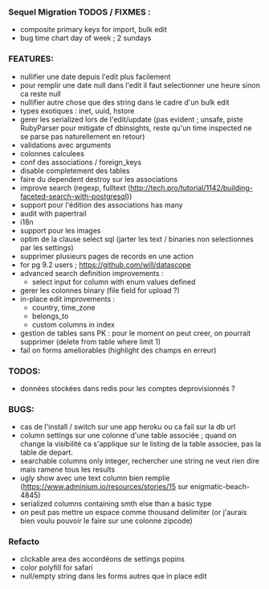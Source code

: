 ### Sequel Migration TODOS / FIXMES :
  - composite primary keys for import, bulk edit
  - bug time chart day of week ; 2 sundays

### FEATURES:
- nullifier une date depuis l'edit plus facilement
- pour remplir une date null dans l'edit il faut selectionner une heure sinon ca reste null
- nullifier autre chose que des string dans le cadre d'un bulk edit
- types exotiques : inet, uuid, hstore
- gerer les serialized lors de l'edit/update (pas evident ; unsafe, piste RubyParser pour mitigate cf dbinsights, reste qu'un time inspected ne se parse pas naturellement en retour)
- validations avec arguments
- colonnes calculees
- conf des associations / foreign_keys
- disable completement des tables
- faire du dependent destroy sur les associations
- improve search (regexp, fulltext (http://tech.pro/tutorial/1142/building-faceted-search-with-postgresql))
- support pour l'édition des associations has many
- audit with papertrail
- i18n
- support pour les images
- optim de la clause select sql (jarter les text / binaries non selectionnes par les settings)
- supprimer plusieurs pages de records en une action
- for pg 9.2 users ; https://github.com/will/datascope
- advanced search definition improvements :
  - select input for column with enum values defined
- gerer les colonnes binary (file field for upload ?)
- in-place edit improvements :
	- country, time_zone
	- belongs_to
	- custom columns in index
- gestion de tables sans PK : pour le moment on peut creer, on pourrait supprimer (delete from table where <tous les attr> limit 1)
- fail on forms ameliorables (highlight des champs en erreur)

### TODOS:
- données stockées dans redis pour les comptes deprovisionnés ?

### BUGS:
- cas de l'install / switch sur une app heroku ou ca fail sur la db url
- column settings sur une colonne d'une table associée ; quand on change la visibilité ca s'applique sur le listing de la table associee, pas la table de depart.
- searchable columns only integer, rechercher une string ne veut rien dire mais ramene tous les results
- ugly show avec une text column bien remplie (https://www.adminium.io/resources/stories/15 sur enigmatic-beach-4845)
- serialized columns containing smth else than a basic type
- on peut pas mettre un espace comme thousand delimiter (or j'aurais bien voulu pouvoir le faire sur une colonne zipcode)

### Refacto
- clickable area des accordéons de settings popins
- color polyfill for safari
- null/empty string dans les forms autres que in place edit
